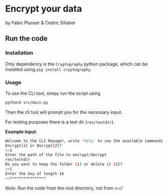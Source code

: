 # Encrypt your data

by Fabio Plunser & Cedric Sillaber

## Run the code

### Installation
Only dependency is the `Cryptography` python package, which can be installed using `pip install cryptography`. 

### Usage
To use the CLI tool, simpy run the script using
```bash
python3 src/main.py
```
Then the cli tool will prompt you for the necessary input.

For testing purposes there is a test dir (`res/testdir`).


**Example input**:

```bash
Welcome to the CLI Manager, write 'help' to see the available commands
Encrypt(1) or Decrypt(2)?
>>1
Enter the path of the file to encrypt/decrypt
res/testdir
Do you want to keep the folder (1) or delete it (2)?
>>1
Enter the key of length 16
>>****************
```

*Note*: Run the code from the root directory, not from `src`!
